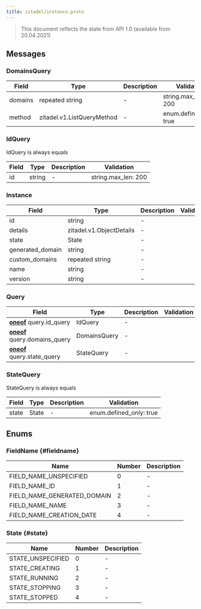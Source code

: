 ```yaml
---
title: zitadel/instance.proto
---
```

> This document reflects the state from API 1.0 (available from 20.04.2021)




## Messages


### DomainsQuery



| Field | Type | Description | Validation |
| ----- | ---- | ----------- | ----------- |
| domains | repeated string | - | string.max_len: 200<br />  |
| method |  zitadel.v1.ListQueryMethod | - | enum.defined_only: true<br />  |




### IdQuery
IdQuery is always equals


| Field | Type | Description | Validation |
| ----- | ---- | ----------- | ----------- |
| id |  string | - | string.max_len: 200<br />  |




### Instance



| Field | Type | Description | Validation |
| ----- | ---- | ----------- | ----------- |
| id |  string | - |  |
| details |  zitadel.v1.ObjectDetails | - |  |
| state |  State | - |  |
| generated_domain |  string | - |  |
| custom_domains | repeated string | - |  |
| name |  string | - |  |
| version |  string | - |  |




### Query



| Field | Type | Description | Validation |
| ----- | ---- | ----------- | ----------- |
| [**oneof**](https://developers.google.com/protocol-buffers/docs/proto3#oneof) query.id_query |  IdQuery | - |  |
| [**oneof**](https://developers.google.com/protocol-buffers/docs/proto3#oneof) query.domains_query |  DomainsQuery | - |  |
| [**oneof**](https://developers.google.com/protocol-buffers/docs/proto3#oneof) query.state_query |  StateQuery | - |  |




### StateQuery
StateQuery is always equals


| Field | Type | Description | Validation |
| ----- | ---- | ----------- | ----------- |
| state |  State | - | enum.defined_only: true<br />  |






## Enums


### FieldName {#fieldname}


| Name | Number | Description |
| ---- | ------ | ----------- |
| FIELD_NAME_UNSPECIFIED | 0 | - |
| FIELD_NAME_ID | 1 | - |
| FIELD_NAME_GENERATED_DOMAIN | 2 | - |
| FIELD_NAME_NAME | 3 | - |
| FIELD_NAME_CREATION_DATE | 4 | - |




### State {#state}


| Name | Number | Description |
| ---- | ------ | ----------- |
| STATE_UNSPECIFIED | 0 | - |
| STATE_CREATING | 1 | - |
| STATE_RUNNING | 2 | - |
| STATE_STOPPING | 3 | - |
| STATE_STOPPED | 4 | - |




